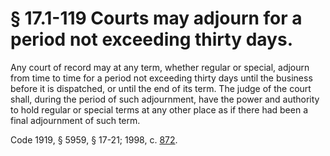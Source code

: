 # § 17.1-119 Courts may adjourn for a period not exceeding thirty days.

<p>Any court of record may at any term, whether regular or special, adjourn from time to time for a period not exceeding thirty days until the business before it is dispatched, or until the end of its term. The judge of the court shall, during the period of such adjournment, have the power and authority to hold regular or special terms at any other place as if there had been a final adjournment of such term.</p><p>Code 1919, § 5959, § 17-21; 1998, c. <a href='http://lis.virginia.gov/cgi-bin/legp604.exe?981+ful+CHAP0872'>872</a>.</p>